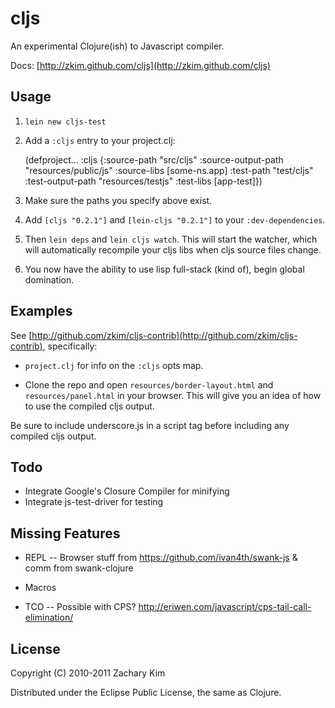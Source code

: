# cljs

An experimental Clojure(ish) to Javascript compiler.

Docs: [http://zkim.github.com/cljs](http://zkim.github.com/cljs)


## Usage

1. `lein new cljs-test`

2. Add a `:cljs` entry to your project.clj:

    (defproject...
      :cljs {:source-path "src/cljs"
             :source-output-path "resources/public/js"
             :source-libs [some-ns.app]
             :test-path "test/cljs"
             :test-output-path "resources/testjs"
             :test-libs [app-test]})


3. Make sure the paths you specify above exist.

4. Add `[cljs "0.2.1"]` and `[lein-cljs "0.2.1"]` to your `:dev-dependencies`.

5. Then `lein deps` and `lein cljs watch`.  This will start the watcher,
which will automatically recompile your cljs libs when cljs source
files change.

6. You now have the ability to use lisp full-stack (kind of), begin
global domination.


## Examples

See
[http://github.com/zkim/cljs-contrib](http://github.com/zkim/cljs-contrib),
specifically:

* `project.clj` for info on the `:cljs` opts map.

* Clone the repo and open `resources/border-layout.html` and
`resources/panel.html` in your browser.  This will give you an idea of
 how to use the compiled cljs output.

Be sure to include underscore.js in a script tag before including any
compiled cljs output.


## Todo

* Integrate Google's Closure Compiler for minifying
* Integrate js-test-driver for testing


## Missing Features

* REPL -- Browser stuff from https://github.com/ivan4th/swank-js &
  comm from swank-clojure

* Macros

* TCO -- Possible with CPS? http://eriwen.com/javascript/cps-tail-call-elimination/


## License

Copyright (C) 2010-2011 Zachary Kim

Distributed under the Eclipse Public License, the same as Clojure.
